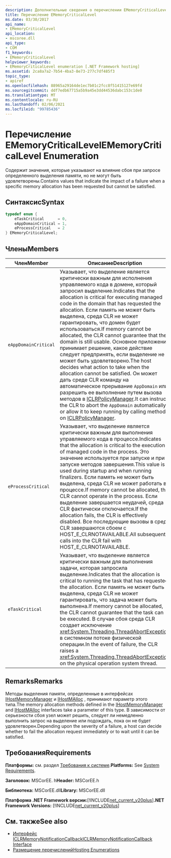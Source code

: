 ```yaml
---
description: Дополнительные сведения о перечислении EMemoryCriticalLevel
title: Перечисление EMemoryCriticalLevel
ms.date: 03/30/2017
api_name:
- EMemoryCriticalLevel
api_location:
- mscoree.dll
api_type:
- COM
f1_keywords:
- EMemoryCriticalLevel
helpviewer_keywords:
- EMemoryCriticalLevel enumeration [.NET Framework hosting]
ms.assetid: 2ca8a7a2-7b54-4ba3-8e73-277c7df485f3
topic_type:
- apiref
ms.openlocfilehash: 88965a29164de1ec7b01c2fcc8f51415127e69fd
ms.sourcegitcommit: ddf7edb67715a5b9a45e3dd44536dabc153c1de0
ms.translationtype: MT
ms.contentlocale: ru-RU
ms.lasthandoff: 02/06/2021
ms.locfileid: "99785436"
---
```

# <a name="ememorycriticallevel-enumeration"></a><span data-ttu-id="41a02-103">Перечисление EMemoryCriticalLevel</span><span class="sxs-lookup"><span data-stu-id="41a02-103">EMemoryCriticalLevel Enumeration</span></span>

<span data-ttu-id="41a02-104">Содержит значения, которые указывают на влияние сбоя при запросе определенного выделения памяти, но не могут быть удовлетворены.</span><span class="sxs-lookup"><span data-stu-id="41a02-104">Contains values that indicate the impact of a failure when a specific memory allocation has been requested but cannot be satisfied.</span></span>  
  
## <a name="syntax"></a><span data-ttu-id="41a02-105">Синтаксис</span><span class="sxs-lookup"><span data-stu-id="41a02-105">Syntax</span></span>  
  
```cpp  
typedef enum {  
    eTaskCritical      = 0,  
    eAppDomainCritical = 1,  
    eProcessCritical   = 2  
} EMemoryCriticalLevel;  
```  
  
## <a name="members"></a><span data-ttu-id="41a02-106">Члены</span><span class="sxs-lookup"><span data-stu-id="41a02-106">Members</span></span>  
  
|<span data-ttu-id="41a02-107">Член</span><span class="sxs-lookup"><span data-stu-id="41a02-107">Member</span></span>|<span data-ttu-id="41a02-108">Описание</span><span class="sxs-lookup"><span data-stu-id="41a02-108">Description</span></span>|  
|------------|-----------------|  
|`eAppDomainCritical`|<span data-ttu-id="41a02-109">Указывает, что выделение является критически важным для исполнения управляемого кода в домене, который запросил выделение.</span><span class="sxs-lookup"><span data-stu-id="41a02-109">Indicates that the allocation is critical for executing managed code in the domain that has requested the allocation.</span></span> <span data-ttu-id="41a02-110">Если память не может быть выделена, среда CLR не может гарантировать, что домен будет использоваться.</span><span class="sxs-lookup"><span data-stu-id="41a02-110">If memory cannot be allocated, the CLR cannot guarantee that the domain is still usable.</span></span> <span data-ttu-id="41a02-111">Основное приложение принимает решение, какое действие следует предпринять, если выделение не может быть удовлетворено.</span><span class="sxs-lookup"><span data-stu-id="41a02-111">The host decides what action to take when the allocation cannot be satisfied.</span></span> <span data-ttu-id="41a02-112">Он может дать среде CLR команду на автоматическое прерывание `AppDomain` или разрешить ее выполнение путем вызова методов в [ICLRPolicyManager](iclrpolicymanager-interface.md).</span><span class="sxs-lookup"><span data-stu-id="41a02-112">It can instruct the CLR to abort the `AppDomain` automatically, or allow it to keep running by calling methods on [ICLRPolicyManager](iclrpolicymanager-interface.md).</span></span>|  
|`eProcessCritical`|<span data-ttu-id="41a02-113">Указывает, что выделение является критически важным для выполнения управляемого кода в процессе.</span><span class="sxs-lookup"><span data-stu-id="41a02-113">Indicates that the allocation is critical to the execution of managed code in the process.</span></span> <span data-ttu-id="41a02-114">Это значение используется при запуске и при запуске методов завершения.</span><span class="sxs-lookup"><span data-stu-id="41a02-114">This value is used during startup and when running finalizers.</span></span> <span data-ttu-id="41a02-115">Если память не может быть выделена, среда CLR не может работать в процессе.</span><span class="sxs-lookup"><span data-stu-id="41a02-115">If memory cannot be allocated, the CLR cannot operate in the process.</span></span> <span data-ttu-id="41a02-116">Если выделение завершается неудачей, среда CLR фактически отключается.</span><span class="sxs-lookup"><span data-stu-id="41a02-116">If the allocation fails, the CLR is effectively disabled.</span></span> <span data-ttu-id="41a02-117">Все последующие вызовы в среде CLR завершаются сбоем с HOST_E_CLRNOTAVAILABLE.</span><span class="sxs-lookup"><span data-stu-id="41a02-117">All subsequent calls into the CLR fail with HOST_E_CLRNOTAVAILABLE.</span></span>|  
|`eTaskCritical`|<span data-ttu-id="41a02-118">Указывает, что выделение является критически важным для выполнения задачи, которая запросила выделение.</span><span class="sxs-lookup"><span data-stu-id="41a02-118">Indicates that the allocation is critical to running the task that has requested the allocation.</span></span> <span data-ttu-id="41a02-119">Если память не может быть выделена, среда CLR не может гарантировать, что задача может быть выполнена.</span><span class="sxs-lookup"><span data-stu-id="41a02-119">If memory cannot be allocated, the CLR cannot guarantee that the task can be executed.</span></span> <span data-ttu-id="41a02-120">В случае сбоя среда CLR создает исключение <xref:System.Threading.ThreadAbortException> в системном потоке физической операции.</span><span class="sxs-lookup"><span data-stu-id="41a02-120">In the event of failure, the CLR raises a <xref:System.Threading.ThreadAbortException> on the physical operation system thread.</span></span>|  
  
## <a name="remarks"></a><span data-ttu-id="41a02-121">Remarks</span><span class="sxs-lookup"><span data-stu-id="41a02-121">Remarks</span></span>  

 <span data-ttu-id="41a02-122">Методы выделения памяти, определенные в интерфейсах [IHostMemoryManager](ihostmemorymanager-interface.md) и [IHostMAlloc](ihostmalloc-interface.md) , принимают параметр этого типа.</span><span class="sxs-lookup"><span data-stu-id="41a02-122">The memory allocation methods defined in the [IHostMemoryManager](ihostmemorymanager-interface.md) and [IHostMAlloc](ihostmalloc-interface.md) interfaces take a parameter of this type.</span></span> <span data-ttu-id="41a02-123">В зависимости от серьезности сбоя узел может решить, следует ли немедленно выполнить запрос на выделение или подождать, пока он не будет удовлетворен.</span><span class="sxs-lookup"><span data-stu-id="41a02-123">Depending upon the severity of a failure, a host can decide whether to fail the allocation request immediately or to wait until it can be satisfied.</span></span>  
  
## <a name="requirements"></a><span data-ttu-id="41a02-124">Требования</span><span class="sxs-lookup"><span data-stu-id="41a02-124">Requirements</span></span>  

 <span data-ttu-id="41a02-125">**Платформы:** см. раздел [Требования к системе](../../get-started/system-requirements.md).</span><span class="sxs-lookup"><span data-stu-id="41a02-125">**Platforms:** See [System Requirements](../../get-started/system-requirements.md).</span></span>  
  
 <span data-ttu-id="41a02-126">**Заголовок:** MSCorEE. h</span><span class="sxs-lookup"><span data-stu-id="41a02-126">**Header:** MSCorEE.h</span></span>  
  
 <span data-ttu-id="41a02-127">**Библиотека:** MSCorEE.dll</span><span class="sxs-lookup"><span data-stu-id="41a02-127">**Library:** MSCorEE.dll</span></span>  
  
 <span data-ttu-id="41a02-128">**Платформа .NET Framework версии:**[!INCLUDE[net_current_v20plus](../../../../includes/net-current-v20plus-md.md)]</span><span class="sxs-lookup"><span data-stu-id="41a02-128">**.NET Framework Versions:** [!INCLUDE[net_current_v20plus](../../../../includes/net-current-v20plus-md.md)]</span></span>  
  
## <a name="see-also"></a><span data-ttu-id="41a02-129">См. также</span><span class="sxs-lookup"><span data-stu-id="41a02-129">See also</span></span>

- [<span data-ttu-id="41a02-130">Интерфейс ICLRMemoryNotificationCallback</span><span class="sxs-lookup"><span data-stu-id="41a02-130">ICLRMemoryNotificationCallback Interface</span></span>](iclrmemorynotificationcallback-interface.md)
- [<span data-ttu-id="41a02-131">Размещение перечислений</span><span class="sxs-lookup"><span data-stu-id="41a02-131">Hosting Enumerations</span></span>](hosting-enumerations.md)
